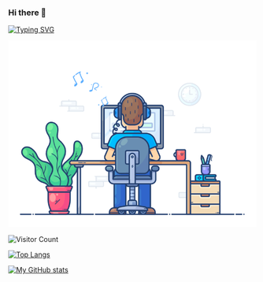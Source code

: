 ### Hi there 👋

  
[![Typing SVG](https://readme-typing-svg.demolab.com/?lines=This+is+Kartheek+Nadella🧑🏻‍💻;Focus+on+DSA+and+Web+Development+line+of+text)](https://git.io/typing-svg)

![alt text](https://github.com/cart1997/cart1997/blob/main/Anim's/Dev.gif)

![Visitor Count](https://profile-counter.glitch.me/cart1997/count.svg)

[![Top Langs](https://github-readme-stats.vercel.app/api/top-langs/?username=cart1997&theme=radical)](https://github.com/anuraghazra/github-readme-stats)

[![My GitHub stats](https://github-readme-stats.vercel.app/api?username=cart1997&include_all_commits=true&count_private=true&theme=radical)](https://github.com/anuraghazra/github-readme-stats)
